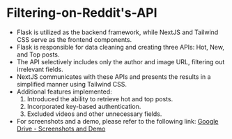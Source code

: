 # Filtering-on-Reddit's-API
- Flask is utilized as the backend framework, while NextJS and Tailwind CSS serve as the frontend components.
- Flask is responsible for data cleaning and creating three APIs: Hot, New, and Top posts.
- The API selectively includes only the author and image URL, filtering out irrelevant fields.
- NextJS communicates with these APIs and presents the results in a simplified manner using Tailwind CSS.
- Additional features implemented:
   1. Introduced the ability to retrieve hot and top posts.
   2. Incorporated key-based authentication.
   3. Excluded videos and other unnecessary fields.
- For screenshots and a demo, please refer to the following link: [Google Drive - Screenshots and Demo](https://drive.google.com/drive/folders/1tydyPCH7Gk7DQozG3-oqtGOm2iOJBZ_3?usp=share_link)
